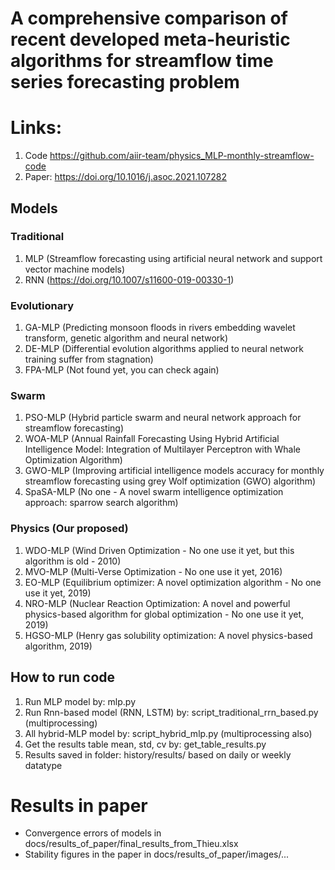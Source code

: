 # A comprehensive comparison of recent developed meta-heuristic algorithms for streamflow time series forecasting problem

# Links:
1. Code
    https://github.com/aiir-team/physics_MLP-monthly-streamflow-code
2. Paper:
    https://doi.org/10.1016/j.asoc.2021.107282
    
## Models
### Traditional 
1. MLP (Streamflow forecasting using artificial neural network and support vector machine models)
2. RNN (https://doi.org/10.1007/s11600-019-00330-1)
### Evolutionary 
1. GA-MLP (Predicting monsoon floods in rivers embedding wavelet transform, genetic algorithm and neural network)
2. DE-MLP (Differential evolution algorithms applied to neural network training suffer from stagnation)
3. FPA-MLP (Not found yet, you can check again)
### Swarm 
1. PSO-MLP (Hybrid particle swarm and neural network approach for streamflow forecasting)
2. WOA-MLP (Annual Rainfall Forecasting Using Hybrid Artificial Intelligence Model: Integration of Multilayer Perceptron with Whale Optimization Algorithm)
3. GWO-MLP  (Improving artificial intelligence models accuracy for monthly streamflow forecasting using grey Wolf optimization (GWO) algorithm)
4. SpaSA-MLP (No one - A novel swarm intelligence optimization approach: sparrow search algorithm)
### Physics (Our proposed)
1. WDO-MLP (Wind Driven Optimization - No one use it yet, but this algorithm is old - 2010)
2. MVO-MLP (Multi-Verse Optimization - No one use it yet, 2016)
3. EO-MLP (Equilibrium optimizer: A novel optimization algorithm - No one use it yet, 2019)
4. NRO-MLP (Nuclear Reaction Optimization: A novel and powerful physics-based algorithm for global optimization - No
 one use it yet, 2019)
5. HGSO-MLP (Henry gas solubility optimization: A novel physics-based algorithm, 2019)

## How to run code
1. Run MLP model by: mlp.py 
2. Run Rnn-based model (RNN, LSTM) by: script_traditional_rrn_based.py (multiprocessing) 
3. All hybrid-MLP model by: script_hybrid_mlp.py (multiprocessing also)
4. Get the results table mean, std, cv by: get_table_results.py
5. Results saved in folder: history/results/ based on daily or weekly datatype
 
 
# Results in paper
- Convergence errors of models in docs/results_of_paper/final_results_from_Thieu.xlsx
- Stability figures in the paper in docs/results_of_paper/images/...
